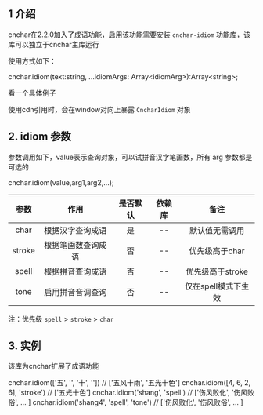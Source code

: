 
## 1 介绍

cnchar在2.2.0加入了成语功能，启用该功能需要安装 `cnchar-idiom` 功能库，该库可以独立于cnchar主库运行

使用方式如下：

<div>
  <highlight-code lang='typescript'>
cnchar.idiom(text:string, ...idiomArgs: Array&lt;idiomArg>):Array&lt;string>;
  </highlight-code>
</div>

看一个具体例子

<div>
  <codebox id='idiom' :fold='true'></codebox>
</div>

使用cdn引用时，会在window对向上暴露 `CncharIdiom` 对象

## 2. idiom 参数

参数调用如下，value表示查询对象，可以试拼音汉字笔画数，所有 arg 参数都是可选的

<div>
  <highlight-code lang='typescript'>
cnchar.idiom(value,arg1,arg2,...);
  </highlight-code>
</div>

|  参数   |    作用    | 是否默认 |  依赖库   |   备注    |
| :-----: | :----: | :------: | :---: | :---: |
|  char  | 根据汉字查询成语 |    是    |  --  |  默认值无需调用  |
|  stroke   | 根据笔画数查询成语 |    否    | -- |  优先级高于char  |
|  spell  | 根据拼音查询成语 |    否    |  --  |   优先级高于stroke  |
|  tone  | 启用拼音音调查询 |    否    |  --  |  仅在spell模式下生效  |

注：优先级 `spell` > `stroke` > `char`

## 3. 实例


该库为cnchar扩展了成语功能

<div>
  <highlight-code lang='javascript'>
cnchar.idiom(['五', '', '十', '']) // ['五风十雨', '五光十色']
cnchar.idiom([4, 6, 2, 6], 'stroke') // ['五光十色']
cnchar.idiom('shang', 'spell') // ['伤风败化', '伤风败俗', ... ]
cnchar.idiom('shang4', 'spell', 'tone') // ['伤风败化', '伤风败俗', ... ]
  </highlight-code>
</div>


